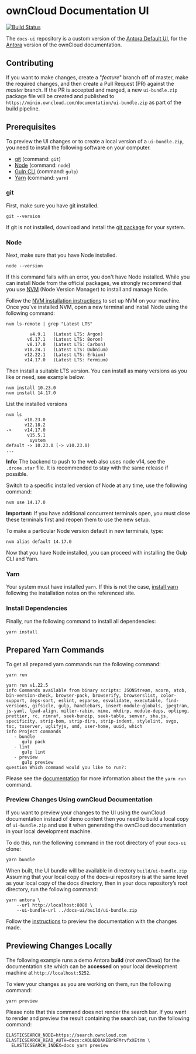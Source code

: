 # ownCloud Documentation UI

[![Build Status](http://drone.owncloud.com/api/badges/owncloud/docs-ui/status.svg)](http://drone.owncloud.com/owncloud/docs-ui)

[link-antora-default-ui]: https://gitlab.com/antora/antora-ui-default
[link-antora]: https://antora.org
[link-ui_bundle.zip]: https://minio.owncloud.com/documentation/ui-bundle.zip
[link-readme]: https://github.com/owncloud/docs
[link-git]: https://git-scm.com
[link-node]: https://nodejs.org
[link-gulp-cli]: http://gulpjs.com
[link-yarn]: https://yarnpkg.com
[link-git-package]: https://git-scm.com/downloads
[link-nvm]: https://github.com/creationix/nvm
[link-nvm-installation-instructions]: https://github.com/creationix/nvm#installation
[link-preview]: https://github.com/owncloud/docs/blob/master/docs/build-the-docs.md#viewing-the-html-documentation

The `docs-ui` repository is a custom version of the [Antora Default UI][link-antora-default-ui], for the [Antora][link-antora] version of the ownCloud documentation.

## Contributing

If you want to make changes, create a "_feature_" branch off of master, make the required changes, and then create a Pull Request (PR) against the _master_ branch.
If the PR is accepted and merged, a new `ui-bundle.zip` package file will be created and published to `https://minio.owncloud.com/documentation/ui-bundle.zip` as part of the build pipeline.

## Prerequisites

To preview the UI changes or to create a local version of a `ui-bundle.zip`, you need to install the following software on your computer.

- [git][link-git] (command: `git`)
- [Node][link-node] (command: `node`)
- [Gulp CLI][link-gulp-cli] (command: `gulp`)
- [Yarn][link-yarn] (command: `yarn`)

### git

First, make sure you have git installed.

```Shell
git --version
```

If git is not installed, download and install the [git package][link-git-package] for your system.

### Node

Next, make sure that you have Node installed.

```Shell
node --version
```

If this command fails with an error, you don't have Node installed.
While you can install Node from the official packages, we strongly recommend that you use [NVM][link-nvm] (Node Version Manager) to install and manage Node.

Follow the [NVM installation instructions][link-nvm-installation-instructions] to set up NVM on your machine.
Once you've installed NVM, open a new terminal and install Node using the following command:

```consle
nvm ls-remote | grep "Latest LTS"

         v4.9.1   (Latest LTS: Argon)
        v6.17.1   (Latest LTS: Boron)
        v8.17.0   (Latest LTS: Carbon)
       v10.24.1   (Latest LTS: Dubnium)
       v12.22.1   (Latest LTS: Erbium)
       v14.17.0   (Latest LTS: Fermium)
```

Then install a suitable LTS version. You can install as many versions as you like or need, see example below.

```consle
nvm install 10.23.0
nvm install 14.17.0
```

List the installed versions

```consle
nvm ls
       v10.23.0
       v12.18.2
->     v14.17.0
        v15.5.1
         system
default -> 10.23.0 (-> v10.23.0)
...
```

**Info:** The backend to push to the web also uses node v14, see the `.drone.star` file. It is recommended to stay with the same release if possible.

Switch to a specific installed version of Node at any time, use the following command:

```consle
nvm use 14.17.0
```

**Important:** If you have additional concurrent terminals open, you must close these terminals first and reopen them to use the new setup.

To make a particular Node version default in new terminals, type:

```consle
nvm alias default 14.17.0
```

Now that you have Node installed, you can proceed with installing the Gulp CLI and Yarn.

### Yarn

Your system must have installed `yarn`. If this is not the case,
[install yarn](https://yarnpkg.com/lang/en/docs/install) following the installation
notes on the referenced site.

### Install Dependencies

Finally, run the following command to install all dependencies:

```Shell
yarn install
```

## Prepared Yarn Commands

To get all prepared yarn commands run the following command:

```console
yarn run

yarn run v1.22.5
info Commands available from binary scripts: JSONStream, acorn, atob, bin-version-check, browser-pack, browserify, browserslist, color-support, deps-sort, eslint, esparse, esvalidate, executable, find-versions, gifsicle, gulp, handlebars, insert-module-globals, jpegtran, js-yaml, lpad-align, miller-rabin, mime, mkdirp, module-deps, optipng, prettier, rc, rimraf, seek-bunzip, seek-table, semver, sha.js, specificity, strip-bom, strip-dirs, strip-indent, stylelint, svgo, tsc, tsserver, uglifyjs, umd, user-home, uuid, which
info Project commands
   - bundle
      gulp pack
   - lint
      gulp lint
   - preview
      gulp preview
question Which command would you like to run?:
```

Please see the [documentation](https://yarnpkg.com/lang/en/docs/cli/run/)
for more information about the the `yarn run` command.

### Preview Changes Using ownCloud Documentation

If you want to preview your changes to the UI using the ownCloud documentation instead of demo content then you need to build a local copy of `ui-bundle.zip` and use it when generating the ownCloud documentation in your local development machine.

To do this, run the following command in the root directory of your `docs-ui` clone:

```console
yarn bundle
```

When built, the UI bundle will be available in directory `build/ui-bundle.zip`
Assuming that your local copy of the docs-ui repository is at the same level as your local copy of the docs directory, then in your docs repository’s root directory, run the following command:

```console
yarn antora \
    --url http://localhost:8080 \
    --ui-bundle-url ../docs-ui/build/ui-bundle.zip
```

Follow the [instructions][link-preview] to preview the documentation with the changes made.

## Previewing Changes Locally

The following example runs a demo Antora **build** (_not ownCloud_) for the documentation site which can be **accessed** on your local development machine at `http://localhost:5252`.

To view your changes as you are working on them, run the following command:

```console
yarn preview
```

Please note that this command does not render the search bar.
If you want to render and preview the result containing the search bar, run the following command:

```console
ELASTICSEARCH_NODE=https://search.owncloud.com ELASTICSEARCH_READ_AUTH=docs:cADL6DDAKEBrkFMrvfxXEtYm \
  ELASTICSEARCH_INDEX=docs yarn preview
```
